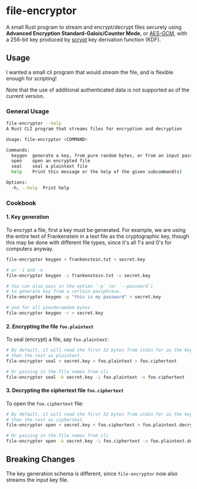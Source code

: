 # file-encryptor

A small Rust program to stream and encrypt/decrypt files securely using **Advanced Encryption
Standard-Galois/Counter Mode**, or [AES-GCM](https://en.wikipedia.org/wiki/Galois/Counter_Mode),
with a 256-bit key produced by
[scrypt](https://en.wikipedia.org/wiki/Scrypt) key derivation function (KDF).

## Usage

I wanted a small cli program that would _stream_ the file, and is flexible enough for
scripting!

Note that the use of additional authenticated data is not supported as of the current version.

### General Usage

```sh
file-encryptor --help
A Rust CLI program that streams files for encryption and decryption

Usage: file-encryptor <COMMAND>

Commands:
  keygen  generate a key, from pure random bytes, or from an input password
  open    open an encrypted file
  seal    seal a plaintext file
  help    Print this message or the help of the given subcommand(s)

Options:
  -h, --help  Print help
```

### Cookbook

#### 1. Key generation

To encrypt a file, first a key must be generated. For example, we are using the entire text of
Frankenstein in a text file as the cryptographic key, though this may be done with different file
types, since it's all 1's and 0's for computers anyway.

```sh
file-encryptor keygen < frankenstein.txt > secret.key

# or -i and -o
file-encryptor keygen -i frankenstein.txt -o secret.key

# You can also pass in the option `-p` (or `--password`)
# to generate key from a certain passphrase.
file-encryptor keygen -p "this is my password" > secret.key

# and for all pseudoramdom bytes
file-encryptor keygen -r > secret.key
```

#### 2. Encrypting the file `foo.plaintext`

To seal (encrypt) a file, say `foo.plaintext`:

```sh
# By default, it will read the first 32 bytes from stdin for as the key,
# then the rest as plaintext.
file-encryptor seal < secret.key < foo.plaintext > foo.ciphertext

# Or passing in the file names from cli
file-encryptor seal -k secret.key -i foo.plaintext -o foo.ciphertext
```

#### 3. Decrypting the ciphertext file `foo.ciphertext`

To open the `foo.ciphertext` file:

```sh
# By default, it will read the first 32 bytes from stdin for as the key,
# then the rest as ciphertext.
file-encryptor open < secret.key < foo.ciphertext > foo.plaintext.decrypted

# Or passing in the file names from cli
file-encryptor open -k secret.key -i foo.ciphertext -o foo.plaintext.decrypted
```

## Breaking Changes

The key generation schema is different, since `file-encryptor` now also streams the
input key file.

